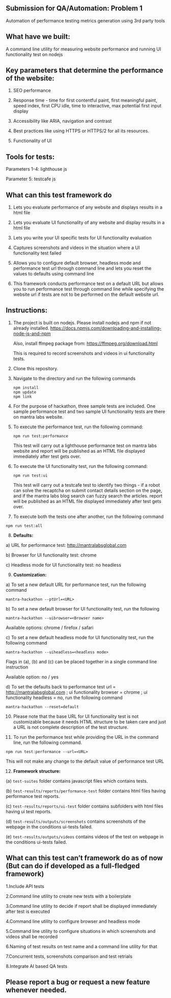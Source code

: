 ## Submission for QA/Automation: Problem 1
Automation of performance testing metrics generation using 3rd party tools

## What have we built: 
A command line utility for measuring website performance and running UI functionality test on nodejs

## Key parameters that determine the performance of the website:
1. SEO performance

2. Response time - time for first contentful paint, first meaningful paint, speed index, first CPU idle, time to interactive, max potential first input display

3. Accessibility like ARIA, navigation and contrast

4. Best practices like using HTTPS or HTTPS/2 for all its resources.

5. Functionality of UI 


## Tools for tests:
Parameters 1-4: lighthouse js

Parameter 5: testcafe js

## What can this test framework do
1. Lets you evaluate performance of any website and displays results in a html file

2. Lets you evaluate UI functionality of any website and display results in a html file

3. Lets you write your UI specific tests for UI functionality evaluation

4. Captures screenshots and videos in the situation where a UI functionality test failed

5. Allows you to configure default browser, headless mode and performance test url through command line and lets you reset the values to defaults using command line

6. This framework conducts performance test on a default URL but allows you to run performance test through command line while specifying the website url if tests are not to be performed on the default website url.


## Instructions:
1. The project is built on nodejs. Please install nodejs and npm if not already installed. https://docs.npmjs.com/downloading-and-installing-node-js-and-npm

   Also, install ffmpeg package from: https://ffmpeg.org/download.html

   This is required to record screenshots and videos in ui functionality tests.

2. Clone this repository.

3. Navigate to the directory and run the following commands
   ```
   npm install
   npm update
   npm link
   ```
4. For the purpose of hackathon, three sample tests are included. One sample performance test and two sample UI functionality tests are there on mantra labs website.

5. To execute the performance test, run the following command:

   ```npm run test:performance```
   
   This test will carry out a lighthouse performance test on mantra labs website and report will be published as an HTML file displayed immediately after test gets over.
   
6. To execute the UI functionality test, run the following command:

   ```npm run test:ui```
   
   This test will carry out a testcafe test to identify two things - if a robot can solve the recaptcha on submit contact details section on the page, and if the mantra labs blog search can fuzzy search the articles. report will be published as an HTML file displayed immediately after test gets over.
   
7. To execute both the tests one after another, run the following command 

```npm run test:all```

8. **Defaults:**

a) URL for performance test: http://mantralabsglobal.com

b) Browser for UI functionality test: chrome

c) Headless mode for UI functionality test: no headless

9. **Customization:**

a) To set a new default URL for performance test, run the following command

   ```mantra-hackathon --ptUrl=<URL>```
   
b) To set a new default browser for UI functionality test, run the following 

   ```mantra-hackathon --uibrowser=<Browser name>```
   
   Available options: chrome / firefox / safari
   
c) To set a new default headless mode for UI functionality test, run the following command

```mantra-hackathon --uiheadless=<headless mode>```

Flags in (a), (b) and (c) can be placed together in a single command line instruction

Available option: no / yes

d) To set the defaults back to performance test url = http://mantralabsglobal.com ; ui functionality browser = chrome ; ui functionality headless = no, run the following command

```mantra-hackathon --reset=default```

10. Please note that the base URL for UI functionality test is not customizable because it needs HTML structure to be taken care and just a URL is not complete description of the test structure.

11. To run the performance test while providing the URL in the command line, run the following command.

```npm run test:performance --url=<URL>```

This will not make any change to the default value of performance test URL

12. **Framework structure:**

(a) ```test-suites``` folder contains javascript files which contains tests.

(b) ```test-results/reports/performance-test``` folder contains html files having performance test reports.

(c) ```test-results/reports/ui-test``` folder contains subfolders with html files having ui test reports.

(d) ```test-results/outputs/screenshots``` contains screenshots of the webpage in the conditions ui-tests failed.

(e) ```test-results/outputs/videos``` contains videos of the test on webpage in the conditions ui-tests failed.


## What can this test can’t framework do as of now (But can do if developed as a full-fledged framework)

1.Include API tests

2.Command line utility to create new tests with a boilerplate

3.Command line utility to decide if report shall be displayed immediately after test is executed

4.Command line utility to configure browser and headless mode 

5.Command line utility to configure situations in which screenshots and videos shall be recorded

6.Naming of test results on test name and a command line utility for that

7.Concurrent tests, screenshots comparison and test retrials

8.Integrate AI based QA tests

## Please report a bug or request a new feature whenever needed.
